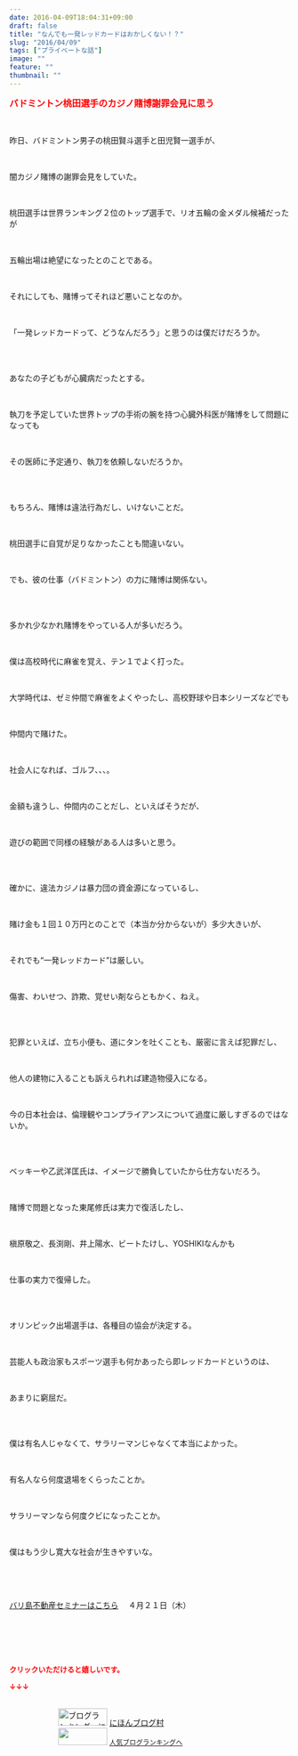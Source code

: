 ```yaml
---
date: 2016-04-09T18:04:31+09:00
draft: false
title: "なんでも一発レッドカードはおかしくない！？"
slug: "2016/04/09"
tags: ["プライベートな話"]
image: ""
feature: ""
thumbnail: ""
---
```

<p><font color="#ff0000" size="3"><strong>バドミントン桃田選手のカジノ賭博謝罪会見に思う</strong></font></p><br/><p>昨日、バドミントン男子の桃田賢斗選手と田児賢一選手が、</p><br/><p>闇カジノ賭博の謝罪会見をしていた。</p><br/><p>桃田選手は世界ランキング２位のトップ選手で、リオ五輪の金メダル候補だったが</p><br/><p>五輪出場は絶望になったとのことである。</p><br/><p>それにしても、賭博ってそれほど悪いことなのか。</p><br/><p>「一発レッドカードって、どうなんだろう」と思うのは僕だけだろうか。</p><br/><p><br/>あなたの子どもが心臓病だったとする。</p><br/><p>執刀を予定していた世界トップの手術の腕を持つ心臓外科医が賭博をして問題になっても</p><br/><p>その医師に予定通り、執刀を依頼しないだろうか。</p><br/><br/><p>もちろん、賭博は違法行為だし、いけないことだ。</p><br/><p>桃田選手に自覚が足りなかったことも間違いない。</p><br/><p>でも、彼の仕事（バドミントン）の力に賭博は関係ない。</p><br/><p><br/>多かれ少なかれ賭博をやっている人が多いだろう。</p><br/><p>僕は高校時代に麻雀を覚え、テン１でよく打った。</p><br/><p>大学時代は、ゼミ仲間で麻雀をよくやったし、高校野球や日本シリーズなどでも</p><br/><p>仲間内で賭けた。</p><br/><p>社会人になれば、ゴルフ、、、。</p><br/><p>金額も違うし、仲間内のことだし、といえばそうだが、</p><br/><p>遊びの範囲で同様の経験がある人は多いと思う。</p><br/><br/><p>確かに、違法カジノは暴力団の資金源になっているし、</p><br/><p>賭け金も１回１０万円とのことで（本当か分からないが）多少大きいが、</p><br/><p>それでも“一発レッドカード”は厳しい。</p><br/><p>傷害、わいせつ、詐欺、覚せい剤ならともかく、ねえ。</p><br/><br/><p>犯罪といえば、立ち小便も、道にタンを吐くことも、厳密に言えば犯罪だし、</p><br/><p>他人の建物に入ることも訴えられれば建造物侵入になる。</p><br/><p>今の日本社会は、倫理観やコンプライアンスについて過度に厳しすぎるのではないか。</p><br/><br/><p>ベッキーや乙武洋匡氏は、イメージで勝負していたから仕方ないだろう。</p><br/><p>賭博で問題となった東尾修氏は実力で復活したし、</p><br/><p>槇原敬之、長渕剛、井上陽水、ビートたけし、YOSHIKIなんかも</p><br/><p>仕事の実力で復帰した。</p><br/><br/><p>オリンピック出場選手は、各種目の協会が決定する。</p><br/><p>芸能人も政治家もスポーツ選手も何かあったら即レッドカードというのは、</p><br/><p>あまりに窮屈だ。</p><br/><br/><p>僕は有名人じゃなくて、サラリーマンじゃなくて本当によかった。</p><br/><p>有名人なら何度退場をくらったことか。</p><br/><p>サラリーマンなら何度クビになったことか。</p><br/><p>僕はもう少し寛大な社会が生きやすいな。</p><p><br/></p><br/><p><a href="iin.co.jp" target="_blank">バリ島不動産セミナーはこちら</a> 　４月２１日（木）</p><br/><br/><br/><br/><p><font color="#ff0000" size="2"><strong>クリックいただけると嬉しいです。<br/></strong></font></p><p><font color="#ff0000" size="2"><strong>↓↓↓</strong></font></p><p><br/><a href="ranking.html" target="_blank"><img border="0" alt="ブログランキング・にほんブログ村へ" src="data:image/svg+xml;charset=utf-8,%3Csvg%20xmlns%3D%22http%3A%2F%2Fwww.w3.org%2F2000%2Fsvg%22%20title%3D%22Placeholder%20for%20Images%22%20role%3D%22presentation%22%20viewBox%3D%220%200%2088%2031%22%20%2F%3E" width="88" height="31" data-src="https://img-proxy.blog-video.jp/images?url=http%3A%2F%2Fwww.blogmura.com%2Fimg%2Fwww88_31.gif" style="aspect-ratio: auto 88 / 31;"/><noscript><img border="0" alt="ブログランキング・にほんブログ村へ" src="https://img-proxy.blog-video.jp/images?url=http%3A%2F%2Fwww.blogmura.com%2Fimg%2Fwww88_31.gif" width="88" height="31"></noscript></a> <a href="ranking.html" target="_blank">にほんブログ村</a> <br/><a title="人気ブログランキングへ" href="link.php?1804582"><img border="0" src="data:image/svg+xml;charset=utf-8,%3Csvg%20xmlns%3D%22http%3A%2F%2Fwww.w3.org%2F2000%2Fsvg%22%20title%3D%22Placeholder%20for%20Images%22%20role%3D%22presentation%22%20viewBox%3D%220%200%2088%2031%22%20%2F%3E" width="88" height="31" data-src="https://blog.with2.net/img/banner/banner_22.gif" style="aspect-ratio: auto 88 / 31;"/><noscript><img border="0" src="https://blog.with2.net/img/banner/banner_22.gif" width="88" height="31"></noscript></a> <a style="FONT-SIZE: 12px" href="link.php?1804582">人気ブログランキングへ</a> </p>

